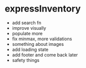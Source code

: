 # expressInventory

-   add search fn
-   improve visually
-   populate more
-   fix minmax, more validations
-   something about images
-   add loading state
-   add footer and come back later
-   safety things
